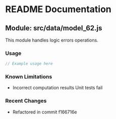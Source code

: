 # README Documentation

## Module: src/data/model_62.js

This module handles logic errors operations.

### Usage

```java
// Example usage here
```

### Known Limitations

- Incorrect computation results Unit tests fail

### Recent Changes

- Refactored in commit f166716e
